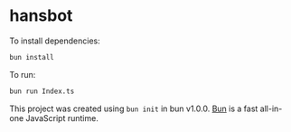 # hansbot

To install dependencies:

```bash
bun install
```

To run:

```bash
bun run Index.ts
```

This project was created using `bun init` in bun v1.0.0. [Bun](https://bun.sh) is a fast all-in-one JavaScript runtime.
